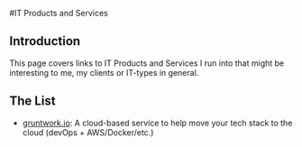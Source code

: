 #IT Products and Services

## Introduction

This page covers links to IT Products and Services I run into that might be interesting to me, my clients or IT-types in general.

## The List

- [gruntwork.io](https://gruntwork.io/): A cloud-based service to help move your tech stack to the cloud (devOps + AWS/Docker/etc.)
